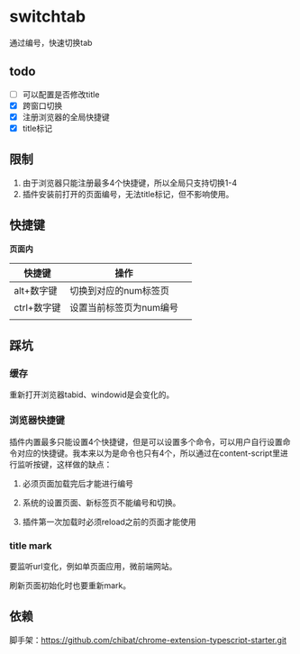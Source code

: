 # switchtab

通过编号，快速切换tab

## todo

- [ ] 可以配置是否修改title
- [x] 跨窗口切换
- [x] 注册浏览器的全局快捷键
- [x] title标记

## 限制

1. 由于浏览器只能注册最多4个快捷键，所以全局只支持切换1-4
1. 插件安装前打开的页面编号，无法title标记，但不影响使用。

## 快捷键

**页面内**

| 快捷键      | 操作                    |      |
| ----------- | ----------------------- | ---- |
| alt+数字键  | 切换到对应的num标签页   |      |
| ctrl+数字键 | 设置当前标签页为num编号 |      |
|             |                         |      |

## 踩坑

### 缓存

重新打开浏览器tabid、windowid是会变化的。

### 浏览器快捷键

插件内置最多只能设置4个快捷键，但是可以设置多个命令，可以用户自行设置命令对应的快捷键。我本来以为是命令也只有4个，所以通过在content-script里进行监听按键，这样做的缺点：

1. 必须页面加载完后才能进行编号

2. 系统的设置页面、新标签页不能编号和切换。
3. 插件第一次加载时必须reload之前的页面才能使用

### title mark

要监听url变化，例如单页面应用，微前端网站。

刷新页面初始化时也要重新mark。

## 依赖

脚手架：https://github.com/chibat/chrome-extension-typescript-starter.git
